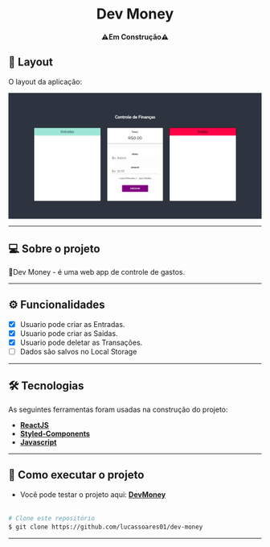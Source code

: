 <h1 align="center">
    Dev Money
</h1>

<h4 align="center"> 
	⚠️Em Construção⚠️
</h4>


## 🎨 Layout

O layout da aplicação:


<p align="center" style="display: flex; align-items: flex-start; justify-content: center;">
  <img src="./github/devmoney.gif">
</p>

---


## 💻 Sobre o projeto

💸Dev Money - é uma web app de controle de gastos.

---

## ⚙️ Funcionalidades

- [x] Usuario pode criar as Entradas.
- [x] Usuario pode criar as Saídas.
- [x] Usuario pode deletar as Transações.
- [ ] Dados são salvos no Local Storage

---

## 🛠 Tecnologias

As seguintes ferramentas foram usadas na construção do projeto:

-   **[ReactJS](https://github.com/reactjs)**
-   **[Styled-Components](https://github.com/styled-components)**
-   **[Javascript](https://github.com/topics/javascript)**

---

## 🚀 Como executar o projeto

-   Você pode testar o projeto aqui: **[DevMoney](https://devmoney.vercel.app/)**

```bash

# Clone este repositório
$ git clone https://github.com/lucassoares01/dev-money

```

---
